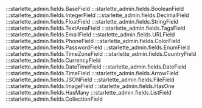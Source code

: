 :::starlette_admin.fields.BaseField
:::starlette_admin.fields.BooleanField
:::starlette_admin.fields.IntegerField
:::starlette_admin.fields.DecimalField
:::starlette_admin.fields.FloatField
:::starlette_admin.fields.StringField
:::starlette_admin.fields.TextAreaField
:::starlette_admin.fields.TagsField
:::starlette_admin.fields.EmailField
:::starlette_admin.fields.URLField
:::starlette_admin.fields.PhoneField
:::starlette_admin.fields.ColorField
:::starlette_admin.fields.PasswordField
:::starlette_admin.fields.EnumField
:::starlette_admin.fields.TimeZoneField
:::starlette_admin.fields.CountryField
:::starlette_admin.fields.CurrencyField
:::starlette_admin.fields.DateTimeField
:::starlette_admin.fields.DateField
:::starlette_admin.fields.TimeField
:::starlette_admin.fields.ArrowField
:::starlette_admin.fields.JSONField
:::starlette_admin.fields.FileField
:::starlette_admin.fields.ImageField
:::starlette_admin.fields.HasOne
:::starlette_admin.fields.HasMany
:::starlette_admin.fields.ListField
:::starlette_admin.fields.CollectionField

